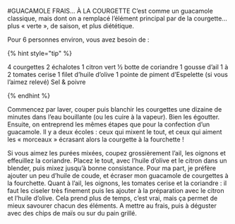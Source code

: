 
#GUACAMOLE FRAIS… À LA COURGETTE
C’est comme un guacamole classique, mais dont on a remplacé l’élément principal par de la courgette… plus « verte », de saison, et plus diététique.

Pour 6 personnes environ, vous avez besoin de :

{% hint style="tip" %}

4 courgettes
2 échalotes
1 citron vert
½ botte de coriandre
1 gousse d’ail
1 à 2 tomates cerise
1 filet d’huile d’olive
1 pointe de piment d’Espelette (si vous l’aimez relevé)
Sel & poivre

{% endhint %}

Commencez par laver, couper puis blanchir les courgettes une dizaine de minutes dans l’eau bouillante (ou les cuire à la vapeur). Bien les égoutter. Ensuite, on entreprend les mêmes étapes que pour la confection d’un guacamole. Il y a deux écoles : ceux qui mixent le tout, et ceux qui aiment les « morceaux » écrasant alors la courgette à la fourchette !

Si vous aimez les purées mixées, coupez grossièrement l’ail, les oignons et effeuillez la coriandre. Placez le tout, avec l’huile d’olive et le citron dans un blender, puis mixez jusqu’à bonne consistance. Pour ma part, je préfère ajouter un peu d’huile de coude, et écraser mon guacamole de courgettes à la fourchette. Quant à l’ail, les oignons, les tomates cerise et la coriandre : il faut les ciseler très finement puis les ajouter à la préparation avec le citron et l’huile d’olive. Cela prend plus de temps, c’est vrai, mais ça permet de mieux savourer chacun des éléments. A mettre au frais, puis à déguster avec des chips de maïs ou sur du pain grillé.
